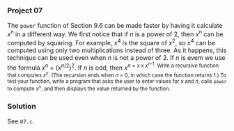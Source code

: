 ### Project 07

The `power` function of Section 9.6 can be made faster by having it calculate
_x_<sup>_n_</sup> in a different way. We first notice that if _n_ is a power of
2, then _x_<sup>_n_</sup> can be computed by squaring. For example,
_x_<sup>4</sup> is the square of _x_<sup>2</sup>, so _x_<sup>4</sup> can be
computed using only two multiplications instead of three. As it happens, this
technique can be used even when _n_ is not a power of 2. If _n_ is evem we use
the formula _x_<sup>_n_</sup> = (_x_<sup>_n_/2</sup>)<sup>2</sup>. If _n_ is
odd, then _x_<sup>_n_ = _x_ x _x_<sup>_n_-1</sup>. Write a recursive function
that computes _x_<sup>_n_</sup>. (The recursion ends when _n_ = 0, in which case
the function returns 1.) To test your function, write a program that asks the
user to enter values for _x_ and _n_, calls `power` to compute
_x_<sup>_n_</sup>, and then displays the value returned by the function.

### Solution

See `07.c`.

